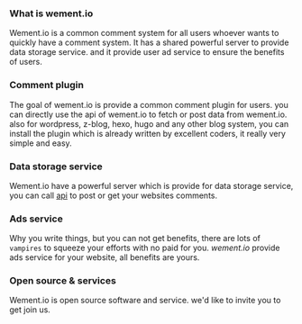 ### What is wement.io

Wement.io is a common comment system for all users whoever wants to quickly have a comment system. It has a shared powerful server to provide data storage service. and it provide user ad service to ensure the benefits of users.

### Comment plugin

The goal of wement.io is provide a common comment plugin for users. you can directly use the api of wement.io to fetch or post data from wement.io. also for wordpress, z-blog, hexo, hugo and any other blog system, you can install the plugin which is already written by excellent coders, it really very simple and easy.

### Data storage service

Wement.io have a powerful server which is provide for data storage service, you can call <a href="#">api</a> to post or get your websites comments.

### Ads service

Why you write things, but you can not get benefits, there are lots of `vampires` to squeeze your efforts with no paid for you. <em>wement.io</em> provide ads service for your website, all benefits are yours.

### Open source & services

Wement.io is open source software and service. we'd like to invite you to get join us.